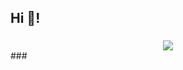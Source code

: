 <h2 align="left">Hi 👋!</h2>

###
<center>
<img src="https://media1.tenor.com/m/X7w75cbyTBkAAAAC/sematary-i-cant-wait-to-die.gif"  />
</center>
###


